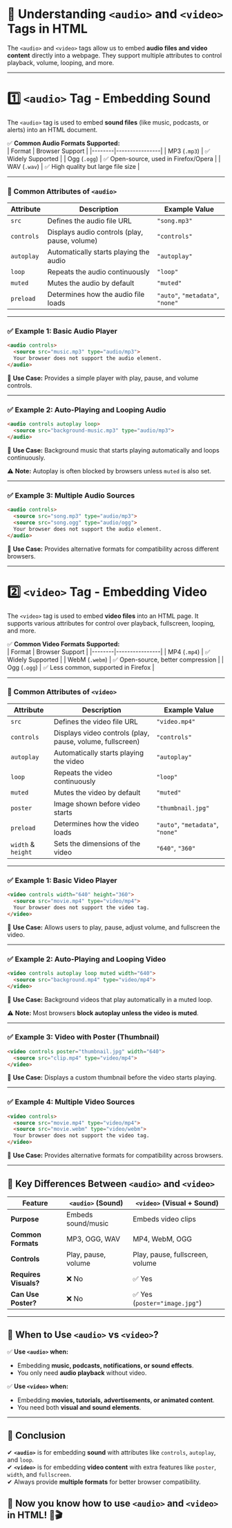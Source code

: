 # **📌 Understanding `<audio>` and `<video>` Tags in HTML**  

The `<audio>` and `<video>` tags allow us to embed **audio files and video content** directly into a webpage. They support multiple attributes to control playback, volume, looping, and more.

---

# **1️⃣ `<audio>` Tag - Embedding Sound**
The `<audio>` tag is used to embed **sound files** (like music, podcasts, or alerts) into an HTML document.  

✅ **Common Audio Formats Supported:**  
| Format | Browser Support |
|--------|----------------|
| MP3 (`.mp3`) | ✅ Widely Supported |
| Ogg (`.ogg`) | ✅ Open-source, used in Firefox/Opera |
| WAV (`.wav`) | ✅ High quality but large file size |

---

### **📌 Common Attributes of `<audio>`**
| Attribute | Description | Example Value |
|-----------|------------|--------------|
| `src` | Defines the audio file URL | `"song.mp3"` |
| `controls` | Displays audio controls (play, pause, volume) | `"controls"` |
| `autoplay` | Automatically starts playing the audio | `"autoplay"` |
| `loop` | Repeats the audio continuously | `"loop"` |
| `muted` | Mutes the audio by default | `"muted"` |
| `preload` | Determines how the audio file loads | `"auto"`, `"metadata"`, `"none"` |

---

### **✅ Example 1: Basic Audio Player**
```html
<audio controls>
  <source src="music.mp3" type="audio/mp3">
  Your browser does not support the audio element.
</audio>
```
🔹 **Use Case:** Provides a simple player with play, pause, and volume controls.  

---

### **✅ Example 2: Auto-Playing and Looping Audio**
```html
<audio controls autoplay loop>
  <source src="background-music.mp3" type="audio/mp3">
</audio>
```
🔹 **Use Case:** Background music that starts playing automatically and loops continuously.  

⚠️ **Note:** Autoplay is often blocked by browsers unless `muted` is also set.  

---

### **✅ Example 3: Multiple Audio Sources**
```html
<audio controls>
  <source src="song.mp3" type="audio/mp3">
  <source src="song.ogg" type="audio/ogg">
  Your browser does not support the audio element.
</audio>
```
🔹 **Use Case:** Provides alternative formats for compatibility across different browsers.  

---

# **2️⃣ `<video>` Tag - Embedding Video**
The `<video>` tag is used to embed **video files** into an HTML page. It supports various attributes for control over playback, fullscreen, looping, and more.  

✅ **Common Video Formats Supported:**  
| Format | Browser Support |
|--------|----------------|
| MP4 (`.mp4`) | ✅ Widely Supported |
| WebM (`.webm`) | ✅ Open-source, better compression |
| Ogg (`.ogg`) | ✅ Less common, supported in Firefox |

---

### **📌 Common Attributes of `<video>`**
| Attribute | Description | Example Value |
|-----------|------------|--------------|
| `src` | Defines the video file URL | `"video.mp4"` |
| `controls` | Displays video controls (play, pause, volume, fullscreen) | `"controls"` |
| `autoplay` | Automatically starts playing the video | `"autoplay"` |
| `loop` | Repeats the video continuously | `"loop"` |
| `muted` | Mutes the video by default | `"muted"` |
| `poster` | Image shown before video starts | `"thumbnail.jpg"` |
| `preload` | Determines how the video loads | `"auto"`, `"metadata"`, `"none"` |
| `width` & `height` | Sets the dimensions of the video | `"640"`, `"360"` |

---

### **✅ Example 1: Basic Video Player**
```html
<video controls width="640" height="360">
  <source src="movie.mp4" type="video/mp4">
  Your browser does not support the video tag.
</video>
```
🔹 **Use Case:** Allows users to play, pause, adjust volume, and fullscreen the video.  

---

### **✅ Example 2: Auto-Playing and Looping Video**
```html
<video controls autoplay loop muted width="640">
  <source src="background.mp4" type="video/mp4">
</video>
```
🔹 **Use Case:** Background videos that play automatically in a muted loop.  

⚠️ **Note:** Most browsers **block autoplay unless the video is muted**.  

---

### **✅ Example 3: Video with Poster (Thumbnail)**
```html
<video controls poster="thumbnail.jpg" width="640">
  <source src="clip.mp4" type="video/mp4">
</video>
```
🔹 **Use Case:** Displays a custom thumbnail before the video starts playing.  

---

### **✅ Example 4: Multiple Video Sources**
```html
<video controls>
  <source src="movie.mp4" type="video/mp4">
  <source src="movie.webm" type="video/webm">
  Your browser does not support the video tag.
</video>
```
🔹 **Use Case:** Provides alternative formats for compatibility across browsers.  

---

## **📌 Key Differences Between `<audio>` and `<video>`**
| Feature | `<audio>` (Sound) | `<video>` (Visual + Sound) |
|---------|-----------------|-----------------|
| **Purpose** | Embeds sound/music | Embeds video clips |
| **Common Formats** | MP3, OGG, WAV | MP4, WebM, OGG |
| **Controls** | Play, pause, volume | Play, pause, fullscreen, volume |
| **Requires Visuals?** | ❌ No | ✅ Yes |
| **Can Use Poster?** | ❌ No | ✅ Yes (`poster="image.jpg"`) |

---

## **📌 When to Use `<audio>` vs `<video>`?**
✅ **Use `<audio>` when:**
- Embedding **music, podcasts, notifications, or sound effects**.
- You only need **audio playback** without video.
  
✅ **Use `<video>` when:**
- Embedding **movies, tutorials, advertisements, or animated content**.
- You need both **visual and sound elements**.  

---

## **📌 Conclusion**
✔ **`<audio>`** is for embedding **sound** with attributes like `controls`, `autoplay`, and `loop`.  
✔ **`<video>`** is for embedding **video content** with extra features like `poster`, `width`, and `fullscreen`.  
✔ Always provide **multiple formats** for better browser compatibility.  

🚀 **Now you know how to use `<audio>` and `<video>` in HTML!** 🎵🎬
---